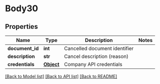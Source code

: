 # Body30

## Properties
Name | Type | Description | Notes
------------ | ------------- | ------------- | -------------
**document_id** | **int** | Cancelled document identifier | 
**description** | **str** | Cancel description (reason) | 
**credentials** | [**Object**](Object.md) | Company API credentials | 

[[Back to Model list]](../README.md#documentation-for-models) [[Back to API list]](../README.md#documentation-for-api-endpoints) [[Back to README]](../README.md)

